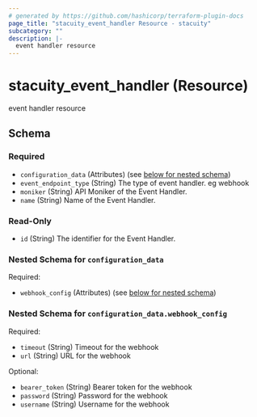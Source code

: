```yaml
---
# generated by https://github.com/hashicorp/terraform-plugin-docs
page_title: "stacuity_event_handler Resource - stacuity"
subcategory: ""
description: |-
  event handler resource
---
```


# stacuity_event_handler (Resource)

event handler resource



<!-- schema generated by tfplugindocs -->
## Schema

### Required

- `configuration_data` (Attributes) (see [below for nested schema](#nestedatt--configuration_data))
- `event_endpoint_type` (String) The type of event handler. eg webhook
- `moniker` (String) API Moniker of the Event Handler.
- `name` (String) Name of the Event Handler.

### Read-Only

- `id` (String) The identifier for the Event Handler.

<a id="nestedatt--configuration_data"></a>
### Nested Schema for `configuration_data`

Required:

- `webhook_config` (Attributes) (see [below for nested schema](#nestedatt--configuration_data--webhook_config))

<a id="nestedatt--configuration_data--webhook_config"></a>
### Nested Schema for `configuration_data.webhook_config`

Required:

- `timeout` (String) Timeout for the webhook
- `url` (String) URL for the webhook

Optional:

- `bearer_token` (String) Bearer token for the webhook
- `password` (String) Password for the webhook
- `username` (String) Username for the webhook
